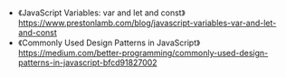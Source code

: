* 《JavaScript Variables: var and let and const》https://www.prestonlamb.com/blog/javascript-variables-var-and-let-and-const
* 《Commonly Used Design Patterns in JavaScript》https://medium.com/better-programming/commonly-used-design-patterns-in-javascript-bfcd91827002
